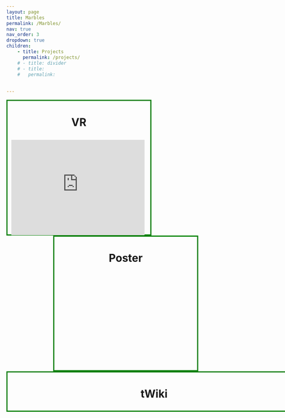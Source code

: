 ```yaml
---
layout: page
title: Marbles
permalink: /Marbles/
nav: true
nav_order: 3
dropdown: true
children:
    - title: Projects
      permalink: /projects/
    # - title: divider 
    # - title: 
    #   permalink: 
    
    
---
```


<div style = "border-style:solid;border-color:green;height:350px;width:375px;float:left;">
<h1 style="text-align:center;"><strong>VR</strong></h1>
<iframe style="margin:10px;" width="350" height="250" src="https://www.youtube.com/embed/EIt5hDSbRvg" title="YouTube video player" frameborder="0" allow="accelerometer; autoplay; clipboard-write; encrypted-media; gyroscope; picture-in-picture; web-share" allowfullscreen></iframe>
</div>

<div style = "border-style:solid;border-color:green;height:350px;width:375px;float:right;">
<h1 style="text-align:center;"><strong>Poster</strong></h1>
</div>

<br>

<div style = "border-style:solid;border-color:green;height:100px;width:770px;float:left;">
<h1 style="text-align:center;"><strong>tWiki</strong></h1>
</div>